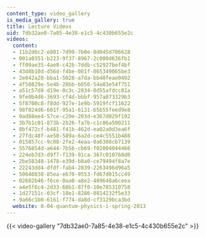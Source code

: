 ```yaml
---
content_type: video_gallery
is_media_gallery: true
title: Lecture Videos
uid: 7db32ae0-7a85-4e38-e1c5-4c430b655e2c
videos:
  content:
  - 11b2d6c2-e801-7d99-7b0e-8d045d706628
  - 001a0351-b223-9f37-8967-2c000d636fb1
  - ff09ae35-4ae8-c42b-7ddb-c52927bef4bf
  - 43d8b10d-d56d-f4be-081f-865349065be3
  - 2e042a28-bba1-5028-a7da-bb40feae0492
  - 4f50829e-5e4b-28bb-b856-54a03e54f751
  - a51c57d8-d19e-0c3c-2834-8d55afdcc81a
  - 9fe0b4d6-3693-cf4d-bbbf-957a873329b3
  - 5f8700c8-f8dd-927e-1e9b-5919fcf11622
  - 98f824d6-601f-95a1-6131-65b55feed9e8
  - 9ad88ee4-57ce-c29e-203d-e367d029f192
  - 3b7b1c01-873b-2b26-fa7b-c1c06a500211
  - 8bf472cf-b481-f41b-462d-ea02a0d3ea6f
  - 27fdc48f-ae50-589a-6a2d-ce4c5551b488
  - 015857cc-9c08-2fe2-4eaa-0a6308cb7139
  - 5576854d-a644-7b56-cb69-f02004044466
  - 224eb7d3-d9f7-f139-91ca-367c010768d0
  - 2be58348-1478-e39d-b8a0-ce79494f8a7e
  - 22243dd4-dfdf-fab4-2839-2263496d96a5
  - 50640838-85ea-e670-9553-fd67d015cc49
  - 02682b46-f6ce-0aa0-a8e2-489648a6ceea
  - a4e5f6c4-2d33-68b1-87f0-10e785310758
  - 1d27151c-03cf-18e1-8286-8814232f5e33
  - 9a66c1b0-6161-f774-da8d-cf3129bca3bd
  website: 8-04-quantum-physics-i-spring-2013
---
```



{{< video-gallery "7db32ae0-7a85-4e38-e1c5-4c430b655e2c" >}}

